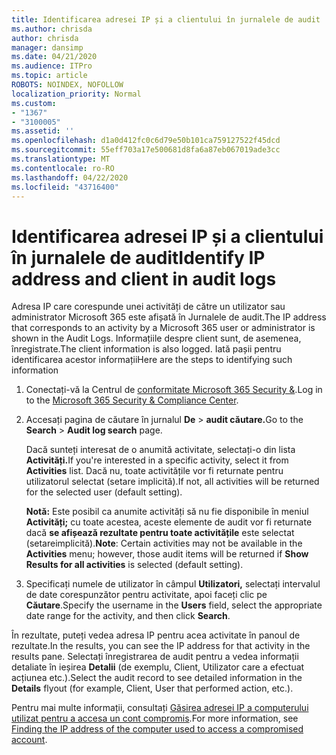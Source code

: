 ```yaml
---
title: Identificarea adresei IP și a clientului în jurnalele de audit
ms.author: chrisda
author: chrisda
manager: dansimp
ms.date: 04/21/2020
ms.audience: ITPro
ms.topic: article
ROBOTS: NOINDEX, NOFOLLOW
localization_priority: Normal
ms.custom:
- "1367"
- "3100005"
ms.assetid: ''
ms.openlocfilehash: d1a0d412fc0c6d79e50b101ca759127522f45dcd
ms.sourcegitcommit: 55eff703a17e500681d8fa6a87eb067019ade3cc
ms.translationtype: MT
ms.contentlocale: ro-RO
ms.lasthandoff: 04/22/2020
ms.locfileid: "43716400"
---
```

# <a name="identify-ip-address-and-client-in-audit-logs"></a><span data-ttu-id="9c767-102">Identificarea adresei IP și a clientului în jurnalele de audit</span><span class="sxs-lookup"><span data-stu-id="9c767-102">Identify IP address and client in audit logs</span></span>

<span data-ttu-id="9c767-103">Adresa IP care corespunde unei activități de către un utilizator sau administrator Microsoft 365 este afișată în Jurnalele de audit.</span><span class="sxs-lookup"><span data-stu-id="9c767-103">The IP address that corresponds to an activity by a Microsoft 365 user or administrator is shown in the Audit Logs.</span></span> <span data-ttu-id="9c767-104">Informațiile despre client sunt, de asemenea, înregistrate.</span><span class="sxs-lookup"><span data-stu-id="9c767-104">The client information is also logged.</span></span> <span data-ttu-id="9c767-105">Iată pașii pentru identificarea acestor informații</span><span class="sxs-lookup"><span data-stu-id="9c767-105">Here are the steps to identifying such information</span></span>

1. <span data-ttu-id="9c767-106">Conectați-vă la Centrul de [conformitate Microsoft 365 Security &](https://protection.office.com/).</span><span class="sxs-lookup"><span data-stu-id="9c767-106">Log in to the [Microsoft 365 Security & Compliance Center](https://protection.office.com/).</span></span>

2. <span data-ttu-id="9c767-107">Accesați pagina de căutare în jurnalul **De** > **audit căutare.**</span><span class="sxs-lookup"><span data-stu-id="9c767-107">Go to the **Search** > **Audit log search** page.</span></span>

   <span data-ttu-id="9c767-108">Dacă sunteți interesat de o anumită activitate, selectați-o din lista **Activități.**</span><span class="sxs-lookup"><span data-stu-id="9c767-108">If you're interested in a specific activity, select it from **Activities** list.</span></span> <span data-ttu-id="9c767-109">Dacă nu, toate activitățile vor fi returnate pentru utilizatorul selectat (setare implicită).</span><span class="sxs-lookup"><span data-stu-id="9c767-109">If not, all activities will be returned for the selected user (default setting).</span></span>

   <span data-ttu-id="9c767-110">**Notă:** Este posibil ca anumite activități să nu fie disponibile în meniul **Activități;** cu toate acestea, aceste elemente de audit vor fi returnate dacă **se afișează rezultate pentru toate activitățile** este selectat (setareimplicită).</span><span class="sxs-lookup"><span data-stu-id="9c767-110">**Note**: Certain activities may not be available in the **Activities** menu; however, those audit items will be returned if **Show Results for all activities** is selected (default setting).</span></span>

3. <span data-ttu-id="9c767-111">Specificați numele de utilizator în câmpul **Utilizatori,** selectați intervalul de date corespunzător pentru activitate, apoi faceți clic pe **Căutare**.</span><span class="sxs-lookup"><span data-stu-id="9c767-111">Specify the username in the **Users** field, select the appropriate date range for the activity, and then click **Search**.</span></span>

<span data-ttu-id="9c767-112">În rezultate, puteți vedea adresa IP pentru acea activitate în panoul de rezultate.</span><span class="sxs-lookup"><span data-stu-id="9c767-112">In the results, you can see the IP address for that activity in the results pane.</span></span> <span data-ttu-id="9c767-113">Selectați înregistrarea de audit pentru a vedea informații detaliate în ieșirea **Detalii** (de exemplu, Client, Utilizator care a efectuat acțiunea etc.).</span><span class="sxs-lookup"><span data-stu-id="9c767-113">Select the audit record to see detailed information in the **Details** flyout (for example, Client, User that performed action, etc.).</span></span>

<span data-ttu-id="9c767-114">Pentru mai multe informații, consultați [Găsirea adresei IP a computerului utilizat pentru a accesa un cont compromis](https://docs.microsoft.com/office365/securitycompliance/auditing-troubleshooting-scenarios#finding-the-ip-address-of-the-computer-used-to-access-a-compromised-account).</span><span class="sxs-lookup"><span data-stu-id="9c767-114">For more information, see [Finding the IP address of the computer used to access a compromised account](https://docs.microsoft.com/office365/securitycompliance/auditing-troubleshooting-scenarios#finding-the-ip-address-of-the-computer-used-to-access-a-compromised-account).</span></span>
